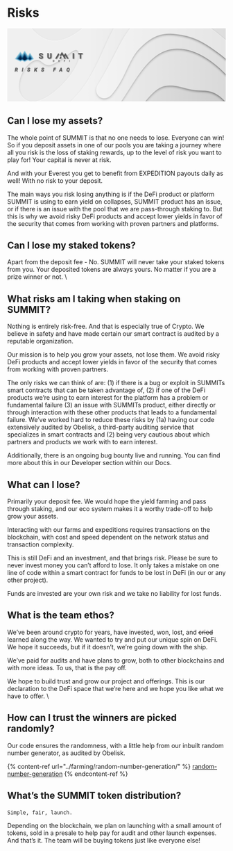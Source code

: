 # Risks

![](<../.gitbook/assets/RISKS FAQ masthead.jpg>)

## Can I lose my assets? <a href="#docs-internal-guid-a9913b50-7fff-cc10-39ab-3596e6286cd0" id="docs-internal-guid-a9913b50-7fff-cc10-39ab-3596e6286cd0"></a>

The whole point of SUMMIT is that no one needs to lose. Everyone can win! So if you deposit assets in one of our pools you are taking a journey where all you risk is the loss of staking rewards, up to the level of risk you want to play for! Your capital is never at risk.

And with your Everest you get to benefit from EXPEDITION payouts daily as well! With no risk to your deposit.

The main ways you risk losing anything is if the DeFi product or platform SUMMIT is using to earn yield on collapses, SUMMIT product has an issue, or if there is an issue with the pool that we are pass-through staking to. But this is why we avoid risky DeFi products and accept lower yields in favor of the security that comes from working with proven partners and platforms.

## Can I lose my staked tokens?

Apart from the deposit fee - No. SUMMIT will never take your staked tokens from you. Your deposited tokens are always yours. No matter if you are a prize winner or not. \\

## What risks am I taking when staking on SUMMIT?

Nothing is entirely risk-free. And that is especially true of Crypto. We believe in safety and have made certain our smart contract is audited by a reputable organization.

Our mission is to help you grow your assets, not lose them. We avoid risky DeFi products and accept lower yields in favor of the security that comes from working with proven partners.

The only risks we can think of are: (1) if there is a bug or exploit in SUMMITs smart contracts that can be taken advantage of, (2) if one of the DeFi products we’re using to earn interest for the platform has a problem or fundamental failure (3) an issue with SUMMITs product, either directly or through interaction with these other products that leads to a fundamental failure. We’ve worked hard to reduce these risks by (1a) having our code extensively audited by Obelisk, a third-party auditing service that specializes in smart contracts and (2) being very cautious about which partners and products we work with to earn interest.

Additionally, there is an ongoing bug bounty live and running. You can find more about this in our Developer section within our Docs.

## What can I lose?

Primarily your deposit fee.  We would hope the yield farming and pass through staking, and our eco system makes it a worthy trade-off to help grow your assets.

Interacting with our farms and expeditions requires transactions on the blockchain, with cost and speed dependent on the network status and transaction complexity.

This is still DeFi and an investment, and that brings risk. Please be sure to never invest money you can’t afford to lose.  It only takes a mistake on one line of code within a smart contract for funds to be lost in DeFi (in our or any other project). &#x20;

Funds are invested are your own risk and we take no liability for lost funds.

## What is the team ethos?

We’ve been around crypto for years, have invested, won, lost, and ~~cried~~ learned along the way. We wanted to try and put our unique spin on DeFi. We hope it succeeds, but if it doesn’t, we’re going down with the ship.

We’ve paid for audits and have plans to grow, both to other blockchains and with more ideas. To us, that is the pay off.

We hope to build trust and grow our project and offerings. This is our declaration to the DeFi space that we’re here and we hope you like what we have to offer. \\

## How can I trust the winners are picked randomly?

Our code ensures the randomness, with a little help from our inbuilt random number generator, as audited by Obelisk.

{% content-ref url="../farming/random-number-generation/" %}
[random-number-generation](../farming/random-number-generation/)
{% endcontent-ref %}

## What’s the SUMMIT token distribution?

`Simple, fair, launch.`&#x20;

Depending on the blockchain, we plan on launching with a small amount of tokens, sold in a presale to help pay for audit and other launch expenses. And that’s it. The team will be buying tokens just like everyone else!
